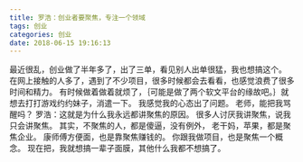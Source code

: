 ```yaml
---
title: 罗浩：创业者要聚焦，专注一个领域
tags: 创业
categories: 创业
date: 2018-06-15 19:16:13
---
```


最近很乱，创业做了半年多了，出了三单，看见别人出单很猛，我也想搞这个。
在网上接触的人多了，遇到了不少项目，很多时候都会去看看，也感觉浪费了很多时间和精力。
有时候做着做着就烦了，｛可能是做了两个软文平台的缘故吧。｝就想去打打游戏约约妹子，消遣一下。
我感觉我的心态出了问题。 老师，能把我骂醒吗？
罗浩：这就是为什么我永远都讲聚焦的原因。
很多人讨厌我讲聚焦，说我只会讲聚焦。
 其实，不聚焦的人，都是傻逼，没有例外，
老干妈，苹果，都是聚焦企业。
康师傅方便面，也是靠聚焦赚钱的。
你跟我做项目，也是聚焦一个概念。
现在把，我就想搞一辈子面膜，其他什么我都不想搞了。